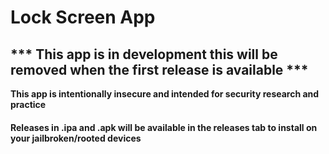 # Lock Screen App

## *** This app is in development this will be removed when the first release is available ***

**This app is intentionally insecure and intended for security research and practice**

#### Releases in .ipa and .apk will be available in the releases tab to install on your jailbroken/rooted devices